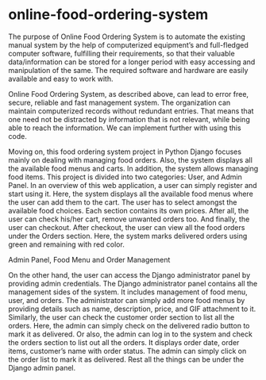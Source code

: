 # online-food-ordering-system

The purpose of Online Food Ordering System is to automate the existing manual system by the help of computerized equipment’s and full-fledged computer software, fulfilling their requirements, so that their valuable data/information can be stored for a longer period with easy accessing and manipulation of the same. The required software and hardware are easily available and easy to work with.

Online Food Ordering System, as described above, can lead to error free, secure, reliable and fast management system. The organization can maintain computerized records without redundant entries. That means that one need not be distracted by information that is not relevant, while being able to reach the information. We can implement further with using this code.

Moving on, this food ordering system project in Python Django focuses mainly on dealing with managing food orders. Also, the system displays all the available food menus and carts. In addition, the system allows managing food items. This project is divided into two categories: User, and Admin Panel. In an overview of this web application, a user can simply register and start using it. Here, the system displays all the available food menus where the user can add them to the cart. The user has to select amongst the available food choices. Each section contains its own prices. After all, the user can check his/her cart, remove unwanted orders too. And finally, the user can checkout. After checkout, the user can view all the food orders under the Orders section. Here, the system marks delivered orders using green and remaining with red color.

Admin Panel, 
Food Menu 
and Order Management


On the other hand, the user can access the Django administrator panel by providing admin credentials. The Django administrator panel contains all the management sides of the system. It includes management of food menu, user, and orders. The administrator can simply add more food menus by providing details such as name, description, price, and GIF attachment to it. Similarly, the user can check the customer order section to list all the orders. Here, the admin can simply check on the delivered radio button to mark it as delivered. Or also, the admin can log in to the system and check the orders section to list out all the orders. It displays order date, order items, customer’s name with order status. The admin can simply click on the order list to mark it as delivered. Rest all the things can be under the Django admin panel.

